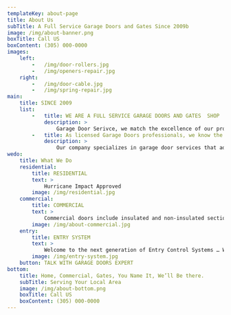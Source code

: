 ```yaml
---
templateKey: about-page
title: About Us
subTitle: A Full Service Garage Doors and Gates Since 2009b
image: /img/about-banner.png
boxTitle: Call US
boxContent: (305) 000-0000
images:
    left:
        -   /img/door-rollers.jpg
        -   /img/openers-repair.jpg
    right:
        -   /img/door-cable.jpg
        -   /img/spring-repair.jpg
main:
    title: SINCE 2009
    list:
        -   title: WE ARE A FULL SERVICE GARAGE DOORS AND GATES  SHOP
            description: >
                Garage Door Serivce, we match the excellence of our products with exceptional services.Premium quality Local garage doors in Miami-Dade County, FL.We offer residential and commercial solutions for garage openers and overhead garage doors, such as installations, Garage Doors springs and parts replacements, maintenance and repair. From minor fixes to total garage door overhaul, our company makes it a promise to serve with absolute reliability, integrity, and commitment in presenting high-value results at reasonable rates.
        -   title: As licensed Garage Doors professionals, we know the value of safety and security
            description: >
                Our company specializes in garage door services that address a variety of needs and requirements.As a trusted Local garage doors repair company, we employ highly experienced technicians and mechanics that are fully capable in fixing any garage door issues 
wedo:
    title: What We Do
    residential:
        title: RESIDENTIAL
        text: >
            Hurricane Impact Approved
        image: /img/residential.jpg
    commercial:
        title: COMMERCIAL
        text: >
            Commercial doors include insulated and non-insulated sectional steel, aluminum , rolling, security grilles,   roll-up sheet, and coiling steel doors.
        image: /img/about-commercial.jpg
    entry:
        title: ENTRY SYSTEM
        text: >
            Welcome to the next generation of Entry Control Systems … Wireless system allows quick, easy, and therefore, inexpensive installations. Access anywhere cloud ..
        image: /img/entry-system.jpg
    button: TALK WITH GARAGE DOORS EXPERT
bottom:
    title: Home, Commercial, Gates, You Name It, We’ll Be there.
    subTitle: Serving Your Local Area
    image: /img/about-bottom.png
    boxTitle: Call US
    boxContent: (305) 000-0000
---
```

